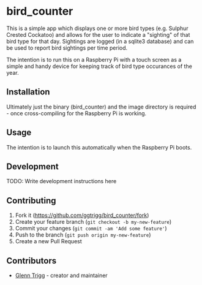 # bird_counter

This is a simple app which displays one or more bird types (e.g. Sulphur Crested Cockatoo) and allows for the user to
indicate a "sighting" of that bird type for that day. Sightings are logged (in a sqlite3 database) and can be used to
report bird sightings per time period.

The intention is to run this on a Raspberry Pi with a touch screen as a simple and handy device for keeping track of
bird type occurances of the year.

## Installation

Ultimately just the binary (bird_counter) and the image directory is required - once cross-compiling for the Raspberry Pi is working.

## Usage

The intention is to launch this automatically when the Raspberry Pi boots.

## Development

TODO: Write development instructions here

## Contributing

1. Fork it (<https://github.com/ggtrigg/bird_counter/fork>)
2. Create your feature branch (`git checkout -b my-new-feature`)
3. Commit your changes (`git commit -am 'Add some feature'`)
4. Push to the branch (`git push origin my-new-feature`)
5. Create a new Pull Request

## Contributors

- [Glenn Trigg](https://github.com/ggtrigg) - creator and maintainer
